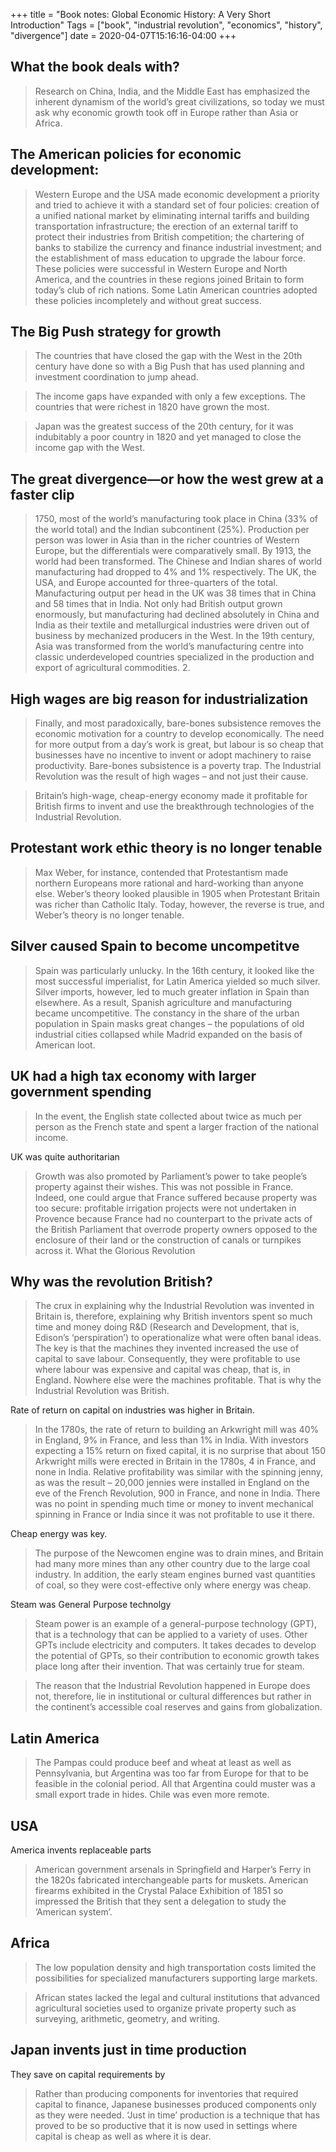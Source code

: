 +++
title = "Book notes: Global Economic History: A Very Short Introduction"
Tags = ["book", "industrial revolution", "economics", "history", "divergence"]
date = 2020-04-07T15:16:16-04:00
+++

## What the book deals with?

> Research on China, India, and the Middle East has emphasized the inherent
> dynamism of the world’s great civilizations, so today we must ask why economic
> growth took off in Europe rather than Asia or Africa.


## The American policies for economic development:

> Western Europe and the USA made economic development a priority and tried to
> achieve it with a standard set of four policies: creation of a unified
> national market by eliminating internal tariffs and building transportation
> infrastructure; the erection of an external tariff to protect their industries
> from British competition; the chartering of banks to stabilize the currency
> and finance industrial investment; and the establishment of mass education to
> upgrade the labour force. These policies were successful in Western Europe and
> North America, and the countries in these regions joined Britain to form
> today’s club of rich nations. Some Latin American countries adopted these
> policies incompletely and without great success.


## The Big Push strategy for growth

> The countries that have closed the gap with the West in the 20th century have
> done so with a Big Push that has used planning and investment coordination to
> jump ahead.

> The income gaps have expanded with only a few exceptions. The countries that
> were richest in 1820 have grown the most.
                
> Japan was the greatest success of the 20th century, for it was indubitably a
> poor country in 1820 and yet managed to close the income gap with the West.

## The great divergence—or how the west grew at a faster clip

> 1750, most of the world’s manufacturing took place in China (33% of the world
> total) and the Indian subcontinent (25%). Production per person was lower in
> Asia than in the richer countries of Western Europe, but the differentials
> were comparatively small. By 1913, the world had been transformed. The Chinese
> and Indian shares of world manufacturing had dropped to 4% and 1%
> respectively. The UK, the USA, and Europe accounted for three-quarters of the
> total. Manufacturing output per head in the UK was 38 times that in China and
> 58 times that in India. Not only had British output grown enormously, but
> manufacturing had declined absolutely in China and India as their textile and
> metallurgical industries were driven out of business by mechanized producers
> in the West. In the 19th century, Asia was transformed from the world’s
> manufacturing centre into classic underdeveloped countries specialized in the
> production and export of agricultural commodities. 2.


## High wages are big reason for industrialization

> Finally, and most paradoxically, bare-bones subsistence removes the economic
> motivation for a country to develop economically. The need for more output
> from a day’s work is great, but labour is so cheap that businesses have no
> incentive to invent or adopt machinery to raise productivity. Bare-bones
> subsistence is a poverty trap. The Industrial Revolution was the result of
> high wages – and not just their cause.

> Britain’s high-wage, cheap-energy economy made it profitable for British firms
> to invent and use the breakthrough technologies of the Industrial Revolution.



## Protestant work ethic theory is no longer tenable

> Max Weber, for instance, contended that Protestantism made northern Europeans
> more rational and hard-working than anyone else. Weber’s theory looked
> plausible in 1905 when Protestant Britain was richer than Catholic Italy.
> Today, however, the reverse is true, and Weber’s theory is no longer tenable.


## Silver caused Spain to become uncompetitve

> Spain was particularly unlucky. In the 16th century, it looked like the most
> successful imperialist, for Latin America yielded so much silver. Silver
> imports, however, led to much greater inflation in Spain than elsewhere. As a
> result, Spanish agriculture and manufacturing became uncompetitive. The
> constancy in the share of the urban population in Spain masks great changes –
> the populations of old industrial cities collapsed while Madrid expanded on
> the basis of American loot.


## UK had a high tax economy with larger government spending

> In the event, the English state collected about twice as much per person as
> the French state and spent a larger fraction of the national income.

UK was quite authoritarian

> Growth was also promoted by Parliament’s power to take people’s property
> against their wishes. This was not possible in France. Indeed, one could argue
> that France suffered because property was too secure: profitable irrigation
> projects were not undertaken in Provence because France had no counterpart to
> the private acts of the British Parliament that overrode property owners
> opposed to the enclosure of their land or the construction of canals or
> turnpikes across it. What the Glorious Revolution


## Why was the revolution British?

> The crux in explaining why the Industrial Revolution was invented in Britain
> is, therefore, explaining why British inventors spent so much time and money
> doing R&D (Research and Development, that is, Edison’s ‘perspiration’) to
> operationalize what were often banal ideas. The key is that the machines they
> invented increased the use of capital to save labour. Consequently, they were
> profitable to use where labour was expensive and capital was cheap, that is,
> in England. Nowhere else were the machines profitable. That is why the
> Industrial Revolution was British.

Rate of return on capital on industries was higher in Britain.

> In the 1780s, the rate of return to building an Arkwright mill was 40% in
> England, 9% in France, and less than 1% in India. With investors expecting a
> 15% return on fixed capital, it is no surprise that about 150 Arkwright mills
> were erected in Britain in the 1780s, 4 in France, and none in India. Relative
> profitability was similar with the spinning jenny, as was the result – 20,000
> jennies were installed in England on the eve of the French Revolution, 900 in
> France, and none in India. There was no point in spending much time or money
> to invent mechanical spinning in France or India since it was not profitable
> to use it there.

Cheap energy was key.

> The purpose of the Newcomen engine was to drain mines, and Britain had many
> more mines than any other country due to the large coal industry. In addition,
> the early steam engines burned vast quantities of coal, so they were
> cost-effective only where energy was cheap.

Steam was General Purpose technolgy

> Steam power is an example of a general-purpose technology (GPT), that is a
> technology that can be applied to a variety of uses. Other GPTs include
> electricity and computers. It takes decades to develop the potential of GPTs,
> so their contribution to economic growth takes place long after their
> invention. That was certainly true for steam.

> The reason that the Industrial Revolution happened in Europe does not,
> therefore, lie in institutional or cultural differences but rather in the
> continent’s accessible coal reserves and gains from globalization.


## Latin America

> The Pampas could produce beef and wheat at least as well as Pennsylvania, but
> Argentina was too far from Europe for that to be feasible in the colonial
> period. All that Argentina could muster was a small export trade in hides.
> Chile was even more remote.


## USA

America invents replaceable parts

> American government arsenals in Springfield and Harper’s Ferry in the 1820s
> fabricated interchangeable parts for muskets. American firearms exhibited in
> the Crystal Palace Exhibition of 1851 so impressed the British that they sent
> a delegation to study the ‘American system’.


## Africa

> The low population density and high transportation costs limited the
> possibilities for specialized manufacturers supporting large markets.

> African states lacked the legal and cultural institutions that advanced
> agricultural societies used to organize private property such as surveying,
> arithmetic, geometry, and writing.


## Japan invents just in time production

They save on capital requirements by 

> Rather than producing components for inventories that required capital to
> finance, Japanese businesses produced components only as they were needed.
> ‘Just in time’ production is a technique that has proved to be so productive
> that it is now used in settings where capital is cheap as well as where it is
> dear.




